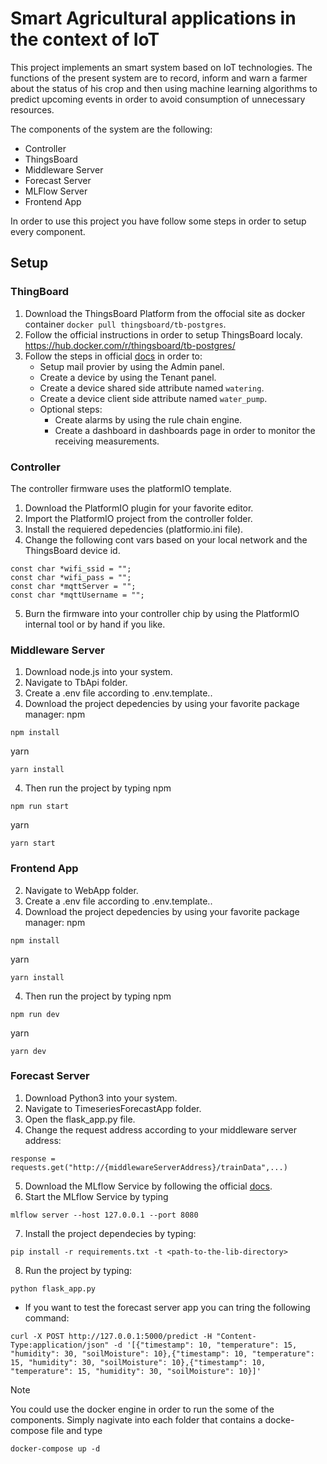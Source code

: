 # Smart Agricultural applications in the context of IoT

This project implements an smart system based on IoT technologies. The functions of the present system are to record, inform and warn a farmer about the status of his crop and then using machine learning algorithms to predict upcoming events in order to avoid consumption of unnecessary resources.

The components of the system are the following:

- Controller
- ThingsBoard
- Middleware Server
- Forecast Server
- MLFlow Server
- Frontend App

In order to use this project you have follow some steps in order to setup every component.

## Setup

### ThingBoard

1. Download the ThingsBoard Platform from the offocial site as docker container `docker pull thingsboard/tb-postgres`.
2. Follow the official instructions in order to setup ThingsBoard localy. <https://hub.docker.com/r/thingsboard/tb-postgres/>
3. Follow the steps in official [docs](https://thingsboard.io/docs/getting-started-guides/helloworld/) in order to:
   - Setup mail provier by using the Admin panel.
   - Create a device by using the Tenant panel.
   - Create a device shared side attribute named `watering`.
   - Create a device client side attribute named `water_pump`.
   - Optional steps:
     - Create alarms by using the rule chain engine.
     - Create a dashboard in dashboards page in order to monitor the receiving measurements.

### Controller

The controller firmware uses the platformIO template.

1. Download the PlatformIO plugin for your favorite editor.
2. Import the PlatformIO project from the controller folder.
3. Install the requiered depedencies (platformio.ini file).
4. Change the following cont vars based on your local network and the ThingsBoard device id.

```
const char *wifi_ssid = "";
const char *wifi_pass = "";
const char *mqttServer = "";
const char *mqttUsername = "";
```

5. Burn the firmware into your controller chip by using the PlatformIO internal tool or by hand if you like.

### Middleware Server

1. Download node.js into your system.
2. Navigate to TbApi folder.
3. Create a .env file according to .env.template..
4. Download the project depedencies by using your favorite package manager:
   npm

```
npm install
```

yarn

```
yarn install
```

4. Then run the project by typing
   npm

```
npm run start
```

yarn

```
yarn start
```

### Frontend App

2. Navigate to WebApp folder.
3. Create a .env file according to .env.template..
4. Download the project depedencies by using your favorite package manager:
   npm

```
npm install
```

yarn

```
yarn install
```

4. Then run the project by typing
   npm

```
npm run dev
```

yarn

```
yarn dev
```

### Forecast Server

1. Download Python3 into your system.
2. Navigate to TimeseriesForecastApp folder.
3. Open the flask_app.py file.
4. Change the request address according to your middleware server address:

```
response = requests.get("http://{middlewareServerAddress}/trainData",...)
```

5. Download the MLflow Service by following the official [docs](https://mlflow.org/docs/latest/getting-started/index.html).
6. Start the MLflow Service by typing

```
mlflow server --host 127.0.0.1 --port 8080
```

7. Install the project dependecies by typing:

```
pip install -r requirements.txt -t <path-to-the-lib-directory>
```

8. Run the project by typing:

```
python flask_app.py
```

- If you want to test the forecast server app you can tring the following command:

```
curl -X POST http://127.0.0.1:5000/predict -H "Content-Type:application/json" -d '[{"timestamp": 10, "temperature": 15, "humidity": 30, "soilMoisture": 10},{"timestamp": 10, "temperature": 15, "humidity": 30, "soilMoisture": 10},{"timestamp": 10, "temperature": 15, "humidity": 30, "soilMoisture": 10}]'
```

> [!NOTE]
> You could use the docker engine in order to run the some of the components.
> Simply nagivate into each folder that contains a docke-compose file and type
>
> ```
> docker-compose up -d
> ```
